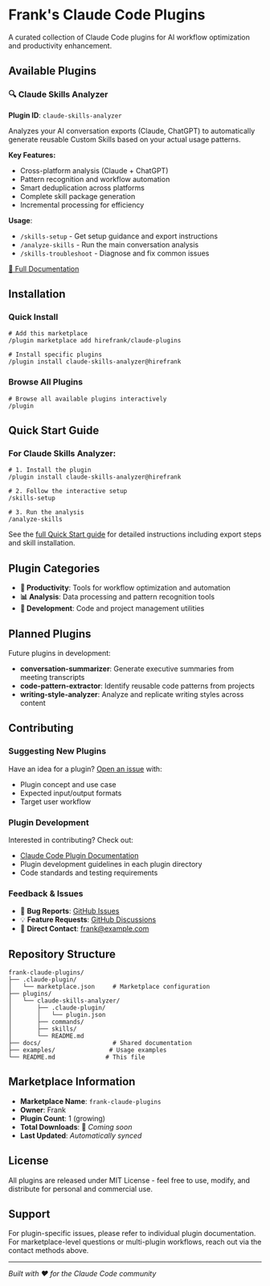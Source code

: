 # Frank's Claude Code Plugins

A curated collection of Claude Code plugins for AI workflow optimization and productivity enhancement.

## Available Plugins

### 🔍 Claude Skills Analyzer
**Plugin ID**: `claude-skills-analyzer`

Analyzes your AI conversation exports (Claude, ChatGPT) to automatically generate reusable Custom Skills based on your actual usage patterns.

**Key Features:**
- Cross-platform analysis (Claude + ChatGPT)
- Pattern recognition and workflow automation
- Smart deduplication across platforms
- Complete skill package generation
- Incremental processing for efficiency

**Usage**: 
- `/skills-setup` - Get setup guidance and export instructions
- `/analyze-skills` - Run the main conversation analysis  
- `/skills-troubleshoot` - Diagnose and fix common issues

[📖 Full Documentation](./plugins/claude-skills-analyzer/README.md)

## Installation

### Quick Install
```shell
# Add this marketplace
/plugin marketplace add hirefrank/claude-plugins

# Install specific plugins
/plugin install claude-skills-analyzer@hirefrank
```

### Browse All Plugins
```shell
# Browse all available plugins interactively
/plugin
```

## Quick Start Guide

### For Claude Skills Analyzer:
```shell
# 1. Install the plugin
/plugin install claude-skills-analyzer@hirefrank

# 2. Follow the interactive setup
/skills-setup

# 3. Run the analysis
/analyze-skills
```

See the [full Quick Start guide](./plugins/claude-skills-analyzer/README.md#quick-start) for detailed instructions including export steps and skill installation.

## Plugin Categories

- **🎯 Productivity**: Tools for workflow optimization and automation
- **📊 Analysis**: Data processing and pattern recognition tools
- **🔧 Development**: Code and project management utilities

## Planned Plugins

Future plugins in development:
- **conversation-summarizer**: Generate executive summaries from meeting transcripts
- **code-pattern-extractor**: Identify reusable code patterns from projects
- **writing-style-analyzer**: Analyze and replicate writing styles across content

## Contributing

### Suggesting New Plugins
Have an idea for a plugin? [Open an issue](https://github.com/hirefrank/claude-plugins/issues) with:
- Plugin concept and use case
- Expected input/output formats
- Target user workflow

### Plugin Development
Interested in contributing? Check out:
- [Claude Code Plugin Documentation](https://docs.anthropic.com/en/docs/claude-code/plugins)
- Plugin development guidelines in each plugin directory
- Code standards and testing requirements

### Feedback & Issues
- 🐛 **Bug Reports**: [GitHub Issues](https://github.com/hirefrank/claude-plugins/issues)
- 💡 **Feature Requests**: [GitHub Discussions](https://github.com/hirefrank/claude-plugins/discussions)
- 📧 **Direct Contact**: frank@example.com

## Repository Structure

```
frank-claude-plugins/
├── .claude-plugin/
│   └── marketplace.json     # Marketplace configuration
├── plugins/
│   └── claude-skills-analyzer/
│       ├── .claude-plugin/
│       │   └── plugin.json
│       ├── commands/
│       ├── skills/
│       └── README.md
├── docs/                    # Shared documentation
├── examples/               # Usage examples
└── README.md              # This file
```

## Marketplace Information

- **Marketplace Name**: `frank-claude-plugins`
- **Owner**: Frank
- **Plugin Count**: 1 (growing)
- **Total Downloads**: 🔄 *Coming soon*
- **Last Updated**: *Automatically synced*

## License

All plugins are released under MIT License - feel free to use, modify, and distribute for personal and commercial use.

## Support

For plugin-specific issues, please refer to individual plugin documentation. For marketplace-level questions or multi-plugin workflows, reach out via the contact methods above.

---

*Built with ❤️ for the Claude Code community*